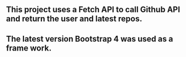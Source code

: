 ## This project uses a Fetch API to call Github API and return the user and latest repos.
## The latest version Bootstrap 4 was used as a frame work.
